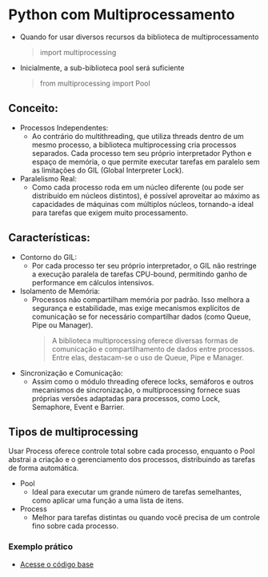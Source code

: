# Python com Multiprocessamento
- Quando for usar diversos recursos da biblioteca de multiprocessamento
    > import multiprocessing
- Inicialmente, a sub-biblioteca pool será suficiente
    > from multiprocessing import Pool
## Conceito: 
- Processos Independentes:
    - Ao contrário do multithreading, que utiliza threads dentro de um mesmo processo, a biblioteca multiprocessing cria processos separados. Cada processo tem seu próprio interpretador Python e espaço de memória, o que permite executar tarefas em paralelo sem as limitações do GIL (Global Interpreter Lock).
- Paralelismo Real:
    - Como cada processo roda em um núcleo diferente (ou pode ser distribuído em núcleos distintos), é possível aproveitar ao máximo as capacidades de máquinas com múltiplos núcleos, tornando-a ideal para tarefas que exigem muito processamento.
## Características:
- Contorno do GIL:
    - Por cada processo ter seu próprio interpretador, o GIL não restringe a execução paralela de tarefas CPU-bound, permitindo ganho de performance em cálculos intensivos.
- Isolamento de Memória:
    - Processos não compartilham memória por padrão. Isso melhora a segurança e estabilidade, mas exige mecanismos explícitos de comunicação se for necessário compartilhar dados (como Queue, Pipe ou Manager).
         > A biblioteca multiprocessing oferece diversas formas de comunicação e compartilhamento de dados entre processos. Entre elas, destacam-se o uso de Queue, Pipe e Manager. 
- Sincronização e Comunicação:
    - Assim como o módulo threading oferece locks, semáforos e outros mecanismos de sincronização, o multiprocessing fornece suas próprias versões adaptadas para processos, como Lock, Semaphore, Event e Barrier.
## Tipos de multiprocessing
Usar Process oferece controle total sobre cada processo, enquanto o Pool abstrai a criação e o gerenciamento dos processos, distribuindo as tarefas de forma automática.
- Pool
    - Ideal para executar um grande número de tarefas semelhantes, como aplicar uma função a uma lista de itens.
- Process
    - Melhor para tarefas distintas ou quando você precisa de um controle fino sobre cada processo.

### Exemplo prático
- [Acesse o código base](../codigos/Multiprocessing.py)